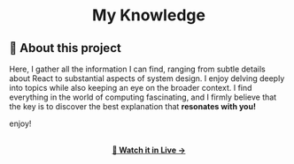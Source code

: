 <div align="center">
  <h1>My Knowledge</h1>
</div>

## 💜 About this project

Here, I gather all the information I can find, ranging from subtle details about React to substantial aspects of system design. I enjoy delving deeply into topics while also keeping an eye on the broader context. I find everything in the world of computing fascinating, and I firmly believe that the key is to discover the best explanation that <strong>resonates with you!</strong>

enjoy!

<p align="center">
    <br>
    <a href="https://peryshahar.notion.site/Computers-b7d4581a38e444229b72e92ba25f85d1?pvs=4"><strong>👀 Watch it in Live → </strong></a>
</p>
